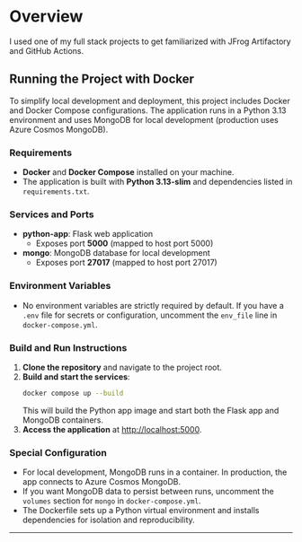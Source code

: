 # Overview
I used one of my full stack projects to get familiarized with JFrog Artifactory and GitHub Actions.


## Running the Project with Docker

To simplify local development and deployment, this project includes Docker and Docker Compose configurations. The application runs in a Python 3.13 environment and uses MongoDB for local development (production uses Azure Cosmos MongoDB).

### Requirements
- **Docker** and **Docker Compose** installed on your machine.
- The application is built with **Python 3.13-slim** and dependencies listed in `requirements.txt`.

### Services and Ports
- **python-app**: Flask web application
  - Exposes port **5000** (mapped to host port 5000)
- **mongo**: MongoDB database for local development
  - Exposes port **27017** (mapped to host port 27017)

### Environment Variables
- No environment variables are strictly required by default. If you have a `.env` file for secrets or configuration, uncomment the `env_file` line in `docker-compose.yml`.

### Build and Run Instructions
1. **Clone the repository** and navigate to the project root.
2. **Build and start the services**:
   ```bash
   docker compose up --build
   ```
   This will build the Python app image and start both the Flask app and MongoDB containers.
3. **Access the application** at [http://localhost:5000](http://localhost:5000).

### Special Configuration
- For local development, MongoDB runs in a container. In production, the app connects to Azure Cosmos MongoDB.
- If you want MongoDB data to persist between runs, uncomment the `volumes` section for `mongo` in `docker-compose.yml`.
- The Dockerfile sets up a Python virtual environment and installs dependencies for isolation and reproducibility.

---
